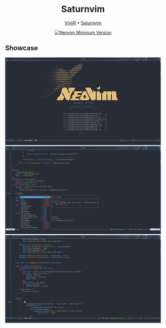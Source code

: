 <h1 align="center">Saturnvim</h1>

<div align="center">
  <a href="https://github.com/ViniiR/">ViniiR</a>
  <span> • </span>
  <a href="https://github.com/ViniiR/Saturnvim">Saturnvim</a>
  <p></p>
</div> 

<div align="center">
 
[![Neovim Minimum Version](https://img.shields.io/badge/Neovim-0.11-blueviolet.svg?style=flat-square&logo=Neovim&color=90E59A&logoColor=white)](https://github.com/neovim/neovim/releases/tag/stable)

</div>

## Showcase

<img src="https://github.com/ViniiR/Saturnvim/blob/master/pictures/screenshot%3A%2027-04-2025%2013%3A35%5B0%5D.png">
<img src="https://github.com/ViniiR/Saturnvim/blob/master/pictures/screenshot%3A%2027-04-2025%2014%3A00%5B0%5D.png">
<img src="https://github.com/ViniiR/Saturnvim/blob/master/pictures/screenshot%3A%2027-04-2025%2014%3A01%5B0%5D.png">
